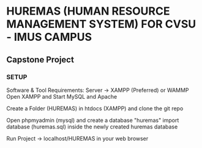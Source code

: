 # HUREMAS (HUMAN RESOURCE MANAGEMENT SYSTEM) FOR CVSU - IMUS CAMPUS
## Capstone Project

### SETUP

Software & Tool Requirements: 
Server -> XAMPP (Preferred) or WAMMP
Open XAMPP and Start MySQL and Apache

Create a Folder (HUREMAS) in htdocs (XAMPP) and clone the git repo

Open phpmyadmin (mysql) and create a database "huremas"
import database (huremas.sql) inside the newly created huremas database

Run Project -> localhost/HUREMAS in your web browser

